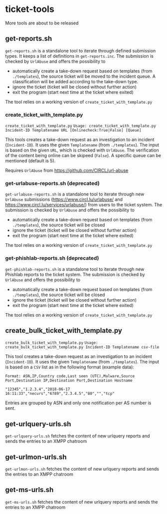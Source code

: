 # ticket-tools

More tools are about to be released

## get-reports.sh
`get-reports.sh` is a standalone tool to iterate through defined submission types. It keeps a list of definitions in  `get-reports.inc`. 
The submission is checked by `UrlAbuse` and offers the possibility to 
- automatically create a take-down request based on templates (from `./templates`), the source ticket will be moved to the incident queue. A classification will be added according to the take-down type.
- ignore the ticket (ticket will be closed without further action)
- exit the program (start next time at the ticket where exited)

The tool relies on a working version of `create_ticket_with_template.py`

### create_ticket_with_template.py

`create_ticket_with_template.py` 
`Usage: create_ticket_with_template.py Incident-ID Templatename URL [Onlinecheck:True|False] [Queue]`

This tools creates a take-down request as an investigation to an incident (`Incident-ID`). It uses the given `Templatename` (from `./templates`).
The input is based on the given `URL`, which is checked with `UrlAbuse`. The verification of the content being online can be skipeed (`False`).
A specific queue can be mentioned (default is 5).

Requires `UrlAbuse` from https://github.com/CIRCL/url-abuse



### get-urlabuse-reports.sh (deprecated)
`get-urlabuse-reports.sh` is a standalone tool to iterate through new `UrlAbuse` submissions (https://www.circl.lu/urlabuse/ and https://www.circl.lu/services/urlabuse/) from users to the ticket system.
The submission is checked by `UrlAbuse` and offers the possibility to 
- automatically create a take-down request based on templates (from `./templates`), the source ticket will be closed
- ignore the ticket (ticket will be closed without further action)
- exit the program (start next time at the ticket where exited)

The tool relies on a working version of `create_ticket_with_template.py`

### get-phishlab-reports.sh (deprecated)
`get-phishlab-reports.sh` is a standalone tool to iterate through new Phishlab reports to the ticket system.
The submission is checked by `UrlAbuse` and offers the possibility to 
- automatically create a take-down request based on templates (from `./templates`), the source ticket will be closed
- ignore the ticket (ticket will be closed without further action)
- exit the program (start next time at the ticket where exited)

The tool relies on a working version of `create_ticket_with_template.py`

## create_bulk_ticket_with_template.py

`create_bulk_ticket_with_template.py`
`Usage: create_bulk_ticket_with_template.py Incident-ID Templatename csv-file`

This tool creates a take-down request as an investigation to an incident (`Incident-ID`). It uses the given `Templatename` (from `./templates`).
The input is based on a `CSV` list as in the following format (example data):
```
Format: ASN,IP,Country code,Last seen (UTC),Malware,Source Port,Destination IP,Destination Port,Destination Hostname

"12345","1.2.3.4","2018-06-17 16:11:33","necurs","6789","2.3.4.5","80","","tcp"
```
Entries are grouped by ASN and only one notification per AS number is sent.


## get-urlquery-urls.sh
`get-urlquery-urls.sh` fetches the content of new urlquery reports and sends the entries to an XMPP chatroom

## get-urlmon-urls.sh
`get-urlmon-urls.sh` fetches the content of new urlquery reports and sends the entries to an XMPP chatroom

## get-ms-urls.sh
`get-ms-urls.sh` fetches the content of new urlquery reports and sends the entries to an XMPP chatroom
